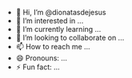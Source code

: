 - 👋 Hi, I’m @dionatasdejesus
- 👀 I’m interested in ...
- 🌱 I’m currently learning ...
- 💞️ I’m looking to collaborate on ...
- 📫 How to reach me ...
- 😄 Pronouns: ...
- ⚡ Fun fact: ...

<!---
dionatasdejesus/dionatasdejesus is a ✨ special ✨ repository because its `README.md` (this file) appears on your GitHub profile.
You can click the Preview link to take a look at your changes.
--->
